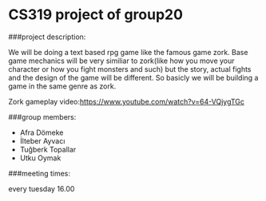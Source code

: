 # CS319 project of group20

###project description:
<p>We will be doing a text based rpg game like the famous game zork. Base game mechanics will be very similiar to zork(like how you move your character or how you fight monsters and such) but the story, actual fights and the design of the game will be different. So basicly we will be building a game in the same genre as zork.

Zork gameplay video:https://www.youtube.com/watch?v=64-VQjygTGc</p>

###group members:
<ul>
  <li>Afra Dömeke</li>
  <li>İlteber Ayvacı</li>
  <li>Tuğberk Topallar</li>
  <li>Utku Oymak</li>
</ul>

###meeting times: 
<p>every tuesday 16.00</p>

